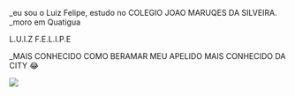 _eu sou o Luiz Felipe, estudo no COLEGIO JOAO MARUQES DA SILVEIRA.
_moro em Quatigua

L.U.I.Z F.E.L.I.P.E

_MAIS CONHECIDO COMO            BERAMAR           MEU APELIDO MAIS CONHECIDO DA CITY 😂

![](https://media.tenor.com/ZIqNtn3S_MMAAAAM/jair-bolsonaro-bolsonaro.gif)




                    



                            
                     
                       
                                  





































